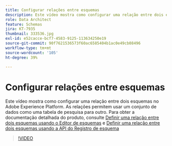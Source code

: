 ```yaml
---
title: Configurar relações entre esquemas
description: Este vídeo mostra como configurar uma relação entre dois esquemas no Adobe Experience Platform. As relações permitem usar um conjunto de dados como uma tabela de pesquisa para outro.
role: Data Architect
feature: Schemas
jira: KT-7935
thumbnail: 333536.jpg
exl-id: e52cacce-bcf7-4583-9125-113634250e19
source-git-commit: 90f7621536573f60ac6585404b1ac0e49cb08496
workflow-type: tm+mt
source-wordcount: '105'
ht-degree: 39%

---
```


# Configurar relações entre esquemas

Este vídeo mostra como configurar uma relação entre dois esquemas no Adobe Experience Platform. As relações permitem usar um conjunto de dados como uma tabela de pesquisa para outro. Para obter a documentação detalhada do produto, consulte [Definir uma relação entre dois esquemas usando o Editor de esquemas](https://experienceleague.adobe.com/docs/experience-platform/xdm/tutorials/relationship-ui.html?lang=pt-BR) e [Definir uma relação entre dois esquemas usando a API do Registro de esquema](https://experienceleague.adobe.com/docs/experience-platform/xdm/tutorials/relationship-api.html)

>[!VIDEO](https://video.tv.adobe.com/v/333536?quality=12&learn=on)

